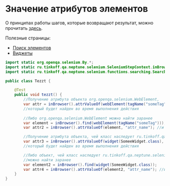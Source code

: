 # Значение атрибутов элементов

О принципах работы шагов, которые возвращают результат, можно
прочитать [здесь](./../../../core.api/doc/rus/IDEA.MD#Шаги,-которые-возвращают-результат).

Полезные страницы:

- [Поиск элементов](ELEMENTS_SEARCHING.MD)
- [Виджеты](./WIDGET.MD)

```java
import static org.openqa.selenium.By.*;
import static ru.tinkoff.qa.neptune.selenium.SeleniumStepContext.inBrowser;
import static ru.tinkoff.qa.neptune.selenium.functions.searching.SearchSupplier.*;

public class Tezzt {

    @Test
    public void tezzt() {
        //Получение атрибута объекта org.openqa.selenium.WebElement,
        var attr = inBrowser().attrValueOf(webElement(tagName("someTag")), "attr_name");
        //который будет найден во время выполнения действия
        
        //Либо org.openqa.selenium.WebElement можно найти заранее
        var element = inBrowser().find(webElement(tagName("someTag")));
        var attr2 = inBrowser().attrValueOf(element, "attr_name"); //и получить значение атрибута в нужный момент

        //Получение атрибута объекта, чей класс наследует ru.tinkoff.qa.neptune.selenium.api.widget.Widget,
        var attr3 = inBrowser().attrValueOf(widget(SomeeWidget.class), "attr_name");
        //который будет найден во время выполнения действия

        //Либо объект, чей класс наследует ru.tinkoff.qa.neptune.selenium.api.widget.Widget,
        //можно найти заранее
        var element2 = inBrowser().find(widget(SomeeWidget.class));
        var attr4 = inBrowser().attrValueOf(element2, "attr_name"); //и получить значение атрибута в нужный момент
    }
}
```
